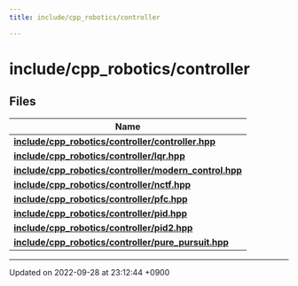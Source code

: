 ```yaml
---
title: include/cpp_robotics/controller

---
```


# include/cpp_robotics/controller



## Files

| Name           |
| -------------- |
| **[include/cpp_robotics/controller/controller.hpp](/cpp_robotics/doxybook/Files/controller_8hpp/#file-controller.hpp)**  |
| **[include/cpp_robotics/controller/lqr.hpp](/cpp_robotics/doxybook/Files/lqr_8hpp/#file-lqr.hpp)**  |
| **[include/cpp_robotics/controller/modern_control.hpp](/cpp_robotics/doxybook/Files/modern__control_8hpp/#file-modern-control.hpp)**  |
| **[include/cpp_robotics/controller/nctf.hpp](/cpp_robotics/doxybook/Files/nctf_8hpp/#file-nctf.hpp)**  |
| **[include/cpp_robotics/controller/pfc.hpp](/cpp_robotics/doxybook/Files/pfc_8hpp/#file-pfc.hpp)**  |
| **[include/cpp_robotics/controller/pid.hpp](/cpp_robotics/doxybook/Files/pid_8hpp/#file-pid.hpp)**  |
| **[include/cpp_robotics/controller/pid2.hpp](/cpp_robotics/doxybook/Files/pid2_8hpp/#file-pid2.hpp)**  |
| **[include/cpp_robotics/controller/pure_pursuit.hpp](/cpp_robotics/doxybook/Files/pure__pursuit_8hpp/#file-pure-pursuit.hpp)**  |






-------------------------------

Updated on 2022-09-28 at 23:12:44 +0900
